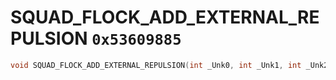 # SQUAD_FLOCK_ADD_EXTERNAL_REPULSION `0x53609885`

```cpp
void SQUAD_FLOCK_ADD_EXTERNAL_REPULSION(int _Unk0, int _Unk1, int _Unk2, int _Unk3, int _Unk4, int _Unk5, int _Unk6, int _Unk7);
```